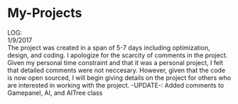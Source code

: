 # My-Projects
LOG:  
1/9/2017  
The project was created in a span of 5-7 days including optimization, design, and coding.
I apologize for the scarcity of comments in the project. Given my personal time constraint and that it was a personal project,
I felt that detailed comments were not neccesary. However, given that the code is now open sourced, I will begin giving details on the project for others who are interested in working with the project.
-UPDATE-:
Added comments to Gamepanel, AI, and AITree class
